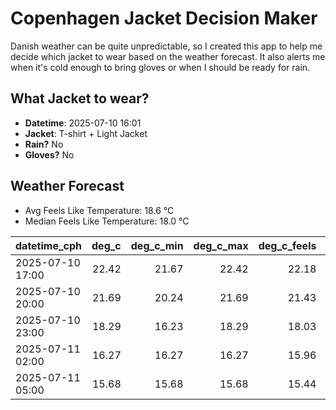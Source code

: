 
# Copenhagen Jacket Decision Maker

Danish weather can be quite unpredictable, so I created this app to help me decide which jacket to wear based on the weather forecast. 
It also alerts me when it's cold enough to bring gloves or when I should be ready for rain.

## What Jacket to wear?

- **Datetime**: 2025-07-10 16:01
- **Jacket**: T-shirt + Light Jacket
- **Rain?** No
- **Gloves?** No

## Weather Forecast
- Avg Feels Like Temperature: 18.6 °C
- Median Feels Like Temperature: 18.0 °C

| datetime_cph     |   deg_c |   deg_c_min |   deg_c_max |   deg_c_feels | weather   | wind   | rain   |
|:-----------------|--------:|------------:|------------:|--------------:|:----------|:-------|:-------|
| 2025-07-10 17:00 |   22.42 |       21.67 |       22.42 |         22.18 | Clear     | Low    | None   |
| 2025-07-10 20:00 |   21.69 |       20.24 |       21.69 |         21.43 | Clear     | Low    | None   |
| 2025-07-10 23:00 |   18.29 |       16.23 |       18.29 |         18.03 | Clear     | Low    | None   |
| 2025-07-11 02:00 |   16.27 |       16.27 |       16.27 |         15.96 | Clouds    | Low    | None   |
| 2025-07-11 05:00 |   15.68 |       15.68 |       15.68 |         15.44 | Clouds    | High   | None   |
        